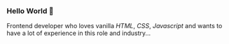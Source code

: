 ### Hello World 👋

Frontend developer who loves vanilla *HTML*, *CSS*, *Javascript* and wants to have a lot of experience in this role and industry...
